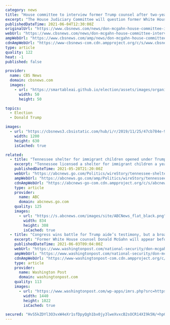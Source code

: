 ```yaml
---
category: news
title: "House committee to interview former Trump counsel after two-year legal battle"
excerpt: "The House Judiciary Committee will question former White House counsel Don McGahn behind closed doors on Friday."
publishedDateTime: 2021-06-04T12:30:00Z
originalUrl: "https://www.cbsnews.com/news/don-mcgahn-house-committee-interview-former-trump-counsel/"
webUrl: "https://www.cbsnews.com/news/don-mcgahn-house-committee-interview-former-trump-counsel/"
ampWebUrl: "https://www.cbsnews.com/amp/news/don-mcgahn-house-committee-interview-former-trump-counsel/"
cdnAmpWebUrl: "https://www-cbsnews-com.cdn.ampproject.org/c/s/www.cbsnews.com/amp/news/don-mcgahn-house-committee-interview-former-trump-counsel/"
type: article
quality: 122
heat: -1
published: false

provider:
  name: CBS News
  domain: cbsnews.com
  images:
    - url: "https://smartableai.github.io/election/assets/images/organizations/cbsnews.com-50x50.jpg"
      width: 50
      height: 50

topics:
  - Election
  - Donald Trump

images:
  - url: "https://cbsnews3.cbsistatic.com/hub/i/r/2019/11/25/47cb784e-952a-4a0d-b068-f8f25ed3639d/thumbnail/1200x630g4/3887ff2505aaf0a92aade698da971528/gettyimages-1026739840.jpg"
    width: 1200
    height: 630
    isCached: true

related:
  - title: "Tennessee shelter for immigrant children opened under Trump"
    excerpt: "Tennessee licensed a shelter for immigrant children a year before the state’s Republican governor and U.S. Senators began expressing outrage over unaccompanied minors sent to Chattanooga"
    publishedDateTime: 2021-05-28T21:20:00Z
    webUrl: "https://abcnews.go.com/Politics/wireStory/tennessee-shelter-immigrant-children-opened-trump-77971795"
    ampWebUrl: "https://abcnews.go.com/amp/Politics/wireStory/tennessee-shelter-immigrant-children-opened-trump-77971795"
    cdnAmpWebUrl: "https://abcnews-go-com.cdn.ampproject.org/c/s/abcnews.go.com/amp/Politics/wireStory/tennessee-shelter-immigrant-children-opened-trump-77971795"
    type: article
    provider:
      name: ABC
      domain: abcnews.go.com
    quality: 125
    images:
      - url: "https://s.abcnews.com/images/site/ABCNews_flat_black.png"
        width: 834
        height: 308
        isCached: true
  - title: "Congress wins battle for Trump aide’s testimony, but a broader war over subpoena power goes on"
    excerpt: "Former White House counsel Donald McGahn will appear before the House Judiciary Committee on Friday as part of a deal that averts a Supreme Court showdown over congressional subpoenas, leaving unanswered questions about what happens in future separation-of-power disputes."
    publishedDateTime: 2021-06-03T09:04:00Z
    webUrl: "https://www.washingtonpost.com/national-security/don-mcgahn-trump-interview-house-judiciary/2021/06/02/0ec9e798-c3d3-11eb-9a8d-f95d7724967c_story.html"
    ampWebUrl: "https://www.washingtonpost.com/national-security/don-mcgahn-trump-interview-house-judiciary/2021/06/02/0ec9e798-c3d3-11eb-9a8d-f95d7724967c_story.html?outputType=amp"
    cdnAmpWebUrl: "https://www-washingtonpost-com.cdn.ampproject.org/c/s/www.washingtonpost.com/national-security/don-mcgahn-trump-interview-house-judiciary/2021/06/02/0ec9e798-c3d3-11eb-9a8d-f95d7724967c_story.html?outputType=amp"
    type: article
    provider:
      name: Washington Post
      domain: washingtonpost.com
    quality: 113
    images:
      - url: "https://www.washingtonpost.com/wp-apps/imrs.php?src=https://arc-anglerfish-washpost-prod-washpost.s3.amazonaws.com/public/3M3QUYGD7EI6XGUN7FOXOJEWPQ.jpg&w=1440"
        width: 1440
        height: 1022
        isCached: true

secured: "HvS5kZDYl3O3vxW4eXr1sfDpyQgh1bx0jy3lweXvxcB2sOCR14XI9k5N/+hpGVYujV7SykiMvUcQRbcZjl+ypnu1ERMmq3cnoDPx2xNuQLuDQteOczlitkX8qWI8QCysDDd7O8ip1ZOMnwUTiRKPhjtuZvBOGo3EI2OVj8TM9CbU6EHWHvtCaYXzNUZk4LXGIu1bqk4WO6thniRWJDI0txoD/vjqZeFYhcXASISydbeO6igr6WZusn2s10CFaJbesH5tRJUHqgVIyJvJDM3eYHDSw8VGzp2LE6sZ9bPTd80TIvBaQIklp37GLK8At2l4eIVBPWjstIQ1wXlLTzV4fbxXeIDcCYr6pvpQIePcNpk=;Kh9K7xMOoB1fTPttHqikuA=="
---
```


